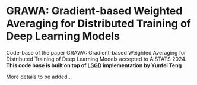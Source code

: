 # GRAWA: Gradient-based Weighted Averaging for Distributed Training of Deep Learning Models
Code-base of the paper GRAWA: Gradient-based Weighted Averaging for Distributed Training of Deep Learning Models accepted to AISTATS 2024.
**This code base is built on top of [LSGD](https://github.com/yunfei-teng/LSGD) implementation by Yunfei Teng**

More details to be added...

